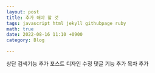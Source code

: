 ```yaml
---
layout: post
title: 추가 해야 할 것
tags: javascript html jekyll githubpage ruby 
math: true
date: 2022-08-16 11:10 +0900
category: Blog

---
```


상단 검색기능 추가
포스트 디자인 수정
댓글 기능 추가
목차 추가

